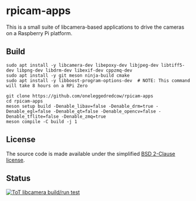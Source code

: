 # rpicam-apps
This is a small suite of libcamera-based applications to drive the cameras on a Raspberry Pi platform.

Build
-----

```commandline
sudo apt install -y libcamera-dev libepoxy-dev libjpeg-dev libtiff5-dev libpng-dev libdrm-dev libexif-dev cppzmq-dev
sudo apt install -y git meson ninja-build cmake
sudo apt install -y libboost-program-options-dev  # NOTE: This command will take 8 hours on a RPi Zero
```

```commandline
git clone https://github.com/oneleggedredcow/rpicam-apps
cd rpicam-apps
meson setup build -Denable_libav=false -Denable_drm=true -Denable_egl=false -Denable_qt=false -Denable_opencv=false -Denable_tflite=false -Denable_zmq=true
meson compile -C build -j 1
```

License
-------

The source code is made available under the simplified [BSD 2-Clause license](https://spdx.org/licenses/BSD-2-Clause.html).

Status
------

[![ToT libcamera build/run test](https://github.com/raspberrypi/rpicam-apps/actions/workflows/rpicam-test.yml/badge.svg)](https://github.com/raspberrypi/rpicam-apps/actions/workflows/rpicam-test.yml)
